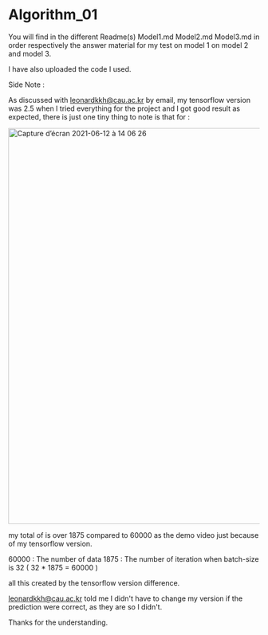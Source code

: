 # Algorithm_01

You will find in the different Readme(s) Model1.md Model2.md Model3.md in order respectively the answer material for my test on model 1 on model 2 and model 3.

I have also uploaded the code I used.

Side Note :

As discussed with leonardkkh@cau.ac.kr by email, my tensorflow version was 2.5 when I tried everything for the project and I got good result as expected, there is just one tiny thing to note is that for :

<img width="795" alt="Capture d’écran 2021-06-12 à 14 06 26" src="https://user-images.githubusercontent.com/48728092/121798270-4450ba00-cc60-11eb-92c4-427910a54795.png">

my total of is over 1875 compared to 60000 as the demo video just because of my tensorflow version.

60000 : The number of data
1875  : The number of iteration when batch-size is 32 ( 32 * 1875 = 60000 )

all this created by the tensorflow version difference.

leonardkkh@cau.ac.kr told me I didn't have to change my version if the prediction were correct, as they are so I didn't.

Thanks for the understanding.
